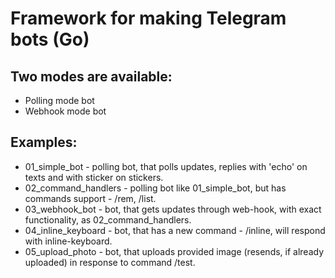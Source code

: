 # Framework for making Telegram bots (Go) 

## Two modes are available:
* Polling mode bot
* Webhook mode bot

## Examples:
* 01_simple_bot - polling bot, that polls updates, replies with 'echo' on texts and with sticker on stickers.
* 02_command_handlers - polling bot like 01_simple_bot, but has commands support - /rem, /list.
* 03_webhook_bot - bot, that gets updates through web-hook, with exact functionality, as 02_command_handlers.
* 04_inline_keyboard - bot, that has a new command - /inline, will respond with inline-keyboard.
* 05_upload_photo - bot, that uploads provided image (resends, if already uploaded) in response to command /test.
